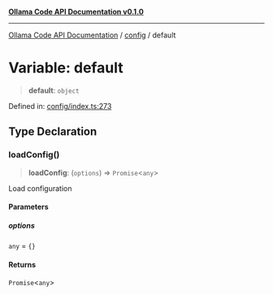 [**Ollama Code API Documentation v0.1.0**](../../README.md)

***

[Ollama Code API Documentation](../../modules.md) / [config](../README.md) / default

# Variable: default

> **default**: `object`

Defined in: [config/index.ts:273](https://github.com/erichchampion/ollama-code/blob/98a042c8536165fb6d83661d7bd5f5a513c67591/ollama-code/src/config/index.ts#L273)

## Type Declaration

### loadConfig()

> **loadConfig**: (`options`) => `Promise`\<`any`\>

Load configuration

#### Parameters

##### options

`any` = `{}`

#### Returns

`Promise`\<`any`\>
